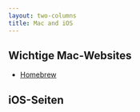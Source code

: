 ```yaml
---
layout: two-columns
title: Mac and iOS
---
```


## Wichtige Mac-Websites
- [Homebrew](https://brew.sh/)


<!--SPALTE2-->

## iOS-Seiten

